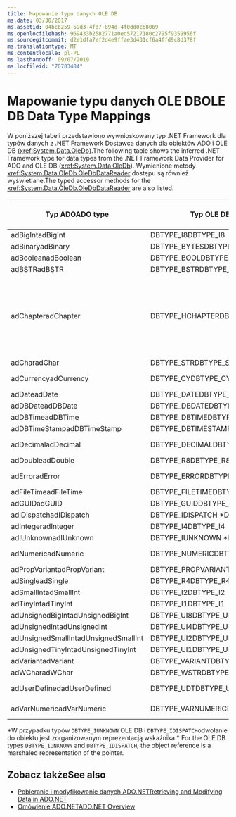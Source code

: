 ```yaml
---
title: Mapowanie typu danych OLE DB
ms.date: 03/30/2017
ms.assetid: 04bcb259-59d3-4fd7-894d-4f0dd0c68069
ms.openlocfilehash: 969433b2582771a0ed57217180c2795f9359956f
ms.sourcegitcommit: d2e1dfa7ef2d4e9ffae3d431cf6a4ffd9c8d378f
ms.translationtype: MT
ms.contentlocale: pl-PL
ms.lasthandoff: 09/07/2019
ms.locfileid: "70783484"
---
```

# <a name="ole-db-data-type-mappings"></a><span data-ttu-id="970da-102">Mapowanie typu danych OLE DB</span><span class="sxs-lookup"><span data-stu-id="970da-102">OLE DB Data Type Mappings</span></span>
<span data-ttu-id="970da-103">W poniższej tabeli przedstawiono wywnioskowany typ .NET Framework dla typów danych z .NET Framework Dostawca danych dla obiektów ADO i OLE DB (<xref:System.Data.OleDb>).</span><span class="sxs-lookup"><span data-stu-id="970da-103">The following table shows the inferred .NET Framework type for data types from the .NET Framework Data Provider for ADO and OLE DB (<xref:System.Data.OleDb>).</span></span> <span data-ttu-id="970da-104">Wymienione metody <xref:System.Data.OleDb.OleDbDataReader> dostępu są również wyświetlane.</span><span class="sxs-lookup"><span data-stu-id="970da-104">The typed accessor methods for the <xref:System.Data.OleDb.OleDbDataReader> are also listed.</span></span>  
  
|<span data-ttu-id="970da-105">Typ ADO</span><span class="sxs-lookup"><span data-stu-id="970da-105">ADO type</span></span>|<span data-ttu-id="970da-106">Typ OLE DB</span><span class="sxs-lookup"><span data-stu-id="970da-106">OLE DB type</span></span>|<span data-ttu-id="970da-107">Typ programu .NET Framework</span><span class="sxs-lookup"><span data-stu-id="970da-107">.NET Framework type</span></span>|<span data-ttu-id="970da-108">Metoda dostępu typu .NET Framework</span><span class="sxs-lookup"><span data-stu-id="970da-108">.NET Framework typed accessor</span></span>|  
|--------------|-----------------|----------------------------------------------------------------------|--------------------------------------------------------------------------------|  
|<span data-ttu-id="970da-109">adBigInt</span><span class="sxs-lookup"><span data-stu-id="970da-109">adBigInt</span></span>|<span data-ttu-id="970da-110">DBTYPE_I8</span><span class="sxs-lookup"><span data-stu-id="970da-110">DBTYPE_I8</span></span>|<span data-ttu-id="970da-111">Int64</span><span class="sxs-lookup"><span data-stu-id="970da-111">Int64</span></span>|<span data-ttu-id="970da-112">GetInt64()</span><span class="sxs-lookup"><span data-stu-id="970da-112">GetInt64()</span></span>|  
|<span data-ttu-id="970da-113">adBinary</span><span class="sxs-lookup"><span data-stu-id="970da-113">adBinary</span></span>|<span data-ttu-id="970da-114">DBTYPE_BYTES</span><span class="sxs-lookup"><span data-stu-id="970da-114">DBTYPE_BYTES</span></span>|<span data-ttu-id="970da-115">Byte[]</span><span class="sxs-lookup"><span data-stu-id="970da-115">Byte[]</span></span>|<span data-ttu-id="970da-116">GetBytes()</span><span class="sxs-lookup"><span data-stu-id="970da-116">GetBytes()</span></span>|  
|<span data-ttu-id="970da-117">adBoolean</span><span class="sxs-lookup"><span data-stu-id="970da-117">adBoolean</span></span>|<span data-ttu-id="970da-118">DBTYPE_BOOL</span><span class="sxs-lookup"><span data-stu-id="970da-118">DBTYPE_BOOL</span></span>|<span data-ttu-id="970da-119">Boolean</span><span class="sxs-lookup"><span data-stu-id="970da-119">Boolean</span></span>|<span data-ttu-id="970da-120">GetBoolean()</span><span class="sxs-lookup"><span data-stu-id="970da-120">GetBoolean()</span></span>|  
|<span data-ttu-id="970da-121">adBSTR</span><span class="sxs-lookup"><span data-stu-id="970da-121">adBSTR</span></span>|<span data-ttu-id="970da-122">DBTYPE_BSTR</span><span class="sxs-lookup"><span data-stu-id="970da-122">DBTYPE_BSTR</span></span>|<span data-ttu-id="970da-123">String</span><span class="sxs-lookup"><span data-stu-id="970da-123">String</span></span>|<span data-ttu-id="970da-124">GetString ()</span><span class="sxs-lookup"><span data-stu-id="970da-124">GetString()</span></span>|  
|<span data-ttu-id="970da-125">adChapter</span><span class="sxs-lookup"><span data-stu-id="970da-125">adChapter</span></span>|<span data-ttu-id="970da-126">DBTYPE_HCHAPTER</span><span class="sxs-lookup"><span data-stu-id="970da-126">DBTYPE_HCHAPTER</span></span>|<span data-ttu-id="970da-127">Obsługiwane przez `DataReader`.</span><span class="sxs-lookup"><span data-stu-id="970da-127">Supported through the `DataReader`.</span></span> <span data-ttu-id="970da-128">Zobacz [pobieranie danych za pomocą elementu DataReader](retrieving-data-using-a-datareader.md).</span><span class="sxs-lookup"><span data-stu-id="970da-128">See [Retrieving Data Using a DataReader](retrieving-data-using-a-datareader.md).</span></span>|<span data-ttu-id="970da-129">GetValue()</span><span class="sxs-lookup"><span data-stu-id="970da-129">GetValue()</span></span>|  
|<span data-ttu-id="970da-130">adChar</span><span class="sxs-lookup"><span data-stu-id="970da-130">adChar</span></span>|<span data-ttu-id="970da-131">DBTYPE_STR</span><span class="sxs-lookup"><span data-stu-id="970da-131">DBTYPE_STR</span></span>|<span data-ttu-id="970da-132">String</span><span class="sxs-lookup"><span data-stu-id="970da-132">String</span></span>|<span data-ttu-id="970da-133">GetString ()</span><span class="sxs-lookup"><span data-stu-id="970da-133">GetString()</span></span>|  
|<span data-ttu-id="970da-134">adCurrency</span><span class="sxs-lookup"><span data-stu-id="970da-134">adCurrency</span></span>|<span data-ttu-id="970da-135">DBTYPE_CY</span><span class="sxs-lookup"><span data-stu-id="970da-135">DBTYPE_CY</span></span>|<span data-ttu-id="970da-136">Wartość dziesiętna</span><span class="sxs-lookup"><span data-stu-id="970da-136">Decimal</span></span>|<span data-ttu-id="970da-137">GetDecimal()</span><span class="sxs-lookup"><span data-stu-id="970da-137">GetDecimal()</span></span>|  
|<span data-ttu-id="970da-138">adDate</span><span class="sxs-lookup"><span data-stu-id="970da-138">adDate</span></span>|<span data-ttu-id="970da-139">DBTYPE_DATE</span><span class="sxs-lookup"><span data-stu-id="970da-139">DBTYPE_DATE</span></span>|<span data-ttu-id="970da-140">DataGodzina</span><span class="sxs-lookup"><span data-stu-id="970da-140">DateTime</span></span>|<span data-ttu-id="970da-141">GetDateTime()</span><span class="sxs-lookup"><span data-stu-id="970da-141">GetDateTime()</span></span>|  
|<span data-ttu-id="970da-142">adDBDate</span><span class="sxs-lookup"><span data-stu-id="970da-142">adDBDate</span></span>|<span data-ttu-id="970da-143">DBTYPE_DBDATE</span><span class="sxs-lookup"><span data-stu-id="970da-143">DBTYPE_DBDATE</span></span>|<span data-ttu-id="970da-144">DataGodzina</span><span class="sxs-lookup"><span data-stu-id="970da-144">DateTime</span></span>|<span data-ttu-id="970da-145">GetDateTime()</span><span class="sxs-lookup"><span data-stu-id="970da-145">GetDateTime()</span></span>|  
|<span data-ttu-id="970da-146">adDBTime</span><span class="sxs-lookup"><span data-stu-id="970da-146">adDBTime</span></span>|<span data-ttu-id="970da-147">DBTYPE_DBTIME</span><span class="sxs-lookup"><span data-stu-id="970da-147">DBTYPE_DBTIME</span></span>|<span data-ttu-id="970da-148">DataGodzina</span><span class="sxs-lookup"><span data-stu-id="970da-148">DateTime</span></span>|<span data-ttu-id="970da-149">GetDateTime()</span><span class="sxs-lookup"><span data-stu-id="970da-149">GetDateTime()</span></span>|  
|<span data-ttu-id="970da-150">adDBTimeStamp</span><span class="sxs-lookup"><span data-stu-id="970da-150">adDBTimeStamp</span></span>|<span data-ttu-id="970da-151">DBTYPE_DBTIMESTAMP</span><span class="sxs-lookup"><span data-stu-id="970da-151">DBTYPE_DBTIMESTAMP</span></span>|<span data-ttu-id="970da-152">DataGodzina</span><span class="sxs-lookup"><span data-stu-id="970da-152">DateTime</span></span>|<span data-ttu-id="970da-153">GetDateTime()</span><span class="sxs-lookup"><span data-stu-id="970da-153">GetDateTime()</span></span>|  
|<span data-ttu-id="970da-154">adDecimal</span><span class="sxs-lookup"><span data-stu-id="970da-154">adDecimal</span></span>|<span data-ttu-id="970da-155">DBTYPE_DECIMAL</span><span class="sxs-lookup"><span data-stu-id="970da-155">DBTYPE_DECIMAL</span></span>|<span data-ttu-id="970da-156">Wartość dziesiętna</span><span class="sxs-lookup"><span data-stu-id="970da-156">Decimal</span></span>|<span data-ttu-id="970da-157">GetDecimal()</span><span class="sxs-lookup"><span data-stu-id="970da-157">GetDecimal()</span></span>|  
|<span data-ttu-id="970da-158">adDouble</span><span class="sxs-lookup"><span data-stu-id="970da-158">adDouble</span></span>|<span data-ttu-id="970da-159">DBTYPE_R8</span><span class="sxs-lookup"><span data-stu-id="970da-159">DBTYPE_R8</span></span>|<span data-ttu-id="970da-160">Double</span><span class="sxs-lookup"><span data-stu-id="970da-160">Double</span></span>|<span data-ttu-id="970da-161">GetDouble()</span><span class="sxs-lookup"><span data-stu-id="970da-161">GetDouble()</span></span>|  
|<span data-ttu-id="970da-162">adError</span><span class="sxs-lookup"><span data-stu-id="970da-162">adError</span></span>|<span data-ttu-id="970da-163">DBTYPE_ERROR</span><span class="sxs-lookup"><span data-stu-id="970da-163">DBTYPE_ERROR</span></span>|<span data-ttu-id="970da-164">ExternalException —</span><span class="sxs-lookup"><span data-stu-id="970da-164">ExternalException</span></span>|<span data-ttu-id="970da-165">GetValue()</span><span class="sxs-lookup"><span data-stu-id="970da-165">GetValue()</span></span>|  
|<span data-ttu-id="970da-166">adFileTime</span><span class="sxs-lookup"><span data-stu-id="970da-166">adFileTime</span></span>|<span data-ttu-id="970da-167">DBTYPE_FILETIME</span><span class="sxs-lookup"><span data-stu-id="970da-167">DBTYPE_FILETIME</span></span>|<span data-ttu-id="970da-168">DataGodzina</span><span class="sxs-lookup"><span data-stu-id="970da-168">DateTime</span></span>|<span data-ttu-id="970da-169">GetDateTime()</span><span class="sxs-lookup"><span data-stu-id="970da-169">GetDateTime()</span></span>|  
|<span data-ttu-id="970da-170">adGUID</span><span class="sxs-lookup"><span data-stu-id="970da-170">adGUID</span></span>|<span data-ttu-id="970da-171">DBTYPE_GUID</span><span class="sxs-lookup"><span data-stu-id="970da-171">DBTYPE_GUID</span></span>|<span data-ttu-id="970da-172">Guid</span><span class="sxs-lookup"><span data-stu-id="970da-172">Guid</span></span>|<span data-ttu-id="970da-173">GetGuid()</span><span class="sxs-lookup"><span data-stu-id="970da-173">GetGuid()</span></span>|  
|<span data-ttu-id="970da-174">adIDispatch</span><span class="sxs-lookup"><span data-stu-id="970da-174">adIDispatch</span></span>|<span data-ttu-id="970da-175">DBTYPE_IDISPATCH \*</span><span class="sxs-lookup"><span data-stu-id="970da-175">DBTYPE_IDISPATCH \*</span></span>|<span data-ttu-id="970da-176">Obiekt</span><span class="sxs-lookup"><span data-stu-id="970da-176">Object</span></span>|<span data-ttu-id="970da-177">GetValue()</span><span class="sxs-lookup"><span data-stu-id="970da-177">GetValue()</span></span>|  
|<span data-ttu-id="970da-178">adInteger</span><span class="sxs-lookup"><span data-stu-id="970da-178">adInteger</span></span>|<span data-ttu-id="970da-179">DBTYPE_I4</span><span class="sxs-lookup"><span data-stu-id="970da-179">DBTYPE_I4</span></span>|<span data-ttu-id="970da-180">Int32</span><span class="sxs-lookup"><span data-stu-id="970da-180">Int32</span></span>|<span data-ttu-id="970da-181">GetInt32 ()</span><span class="sxs-lookup"><span data-stu-id="970da-181">GetInt32()</span></span>|  
|<span data-ttu-id="970da-182">adIUnknown</span><span class="sxs-lookup"><span data-stu-id="970da-182">adIUnknown</span></span>|<span data-ttu-id="970da-183">DBTYPE_IUNKNOWN \*</span><span class="sxs-lookup"><span data-stu-id="970da-183">DBTYPE_IUNKNOWN \*</span></span>|<span data-ttu-id="970da-184">Obiekt</span><span class="sxs-lookup"><span data-stu-id="970da-184">Object</span></span>|<span data-ttu-id="970da-185">GetValue()</span><span class="sxs-lookup"><span data-stu-id="970da-185">GetValue()</span></span>|  
|<span data-ttu-id="970da-186">adNumeric</span><span class="sxs-lookup"><span data-stu-id="970da-186">adNumeric</span></span>|<span data-ttu-id="970da-187">DBTYPE_NUMERIC</span><span class="sxs-lookup"><span data-stu-id="970da-187">DBTYPE_NUMERIC</span></span>|<span data-ttu-id="970da-188">Wartość dziesiętna</span><span class="sxs-lookup"><span data-stu-id="970da-188">Decimal</span></span>|<span data-ttu-id="970da-189">GetDecimal()</span><span class="sxs-lookup"><span data-stu-id="970da-189">GetDecimal()</span></span>|  
|<span data-ttu-id="970da-190">adPropVariant</span><span class="sxs-lookup"><span data-stu-id="970da-190">adPropVariant</span></span>|<span data-ttu-id="970da-191">DBTYPE_PROPVARIANT</span><span class="sxs-lookup"><span data-stu-id="970da-191">DBTYPE_PROPVARIANT</span></span>|<span data-ttu-id="970da-192">Obiekt</span><span class="sxs-lookup"><span data-stu-id="970da-192">Object</span></span>|<span data-ttu-id="970da-193">GetValue()</span><span class="sxs-lookup"><span data-stu-id="970da-193">GetValue()</span></span>|  
|<span data-ttu-id="970da-194">adSingle</span><span class="sxs-lookup"><span data-stu-id="970da-194">adSingle</span></span>|<span data-ttu-id="970da-195">DBTYPE_R4</span><span class="sxs-lookup"><span data-stu-id="970da-195">DBTYPE_R4</span></span>|<span data-ttu-id="970da-196">Single</span><span class="sxs-lookup"><span data-stu-id="970da-196">Single</span></span>|<span data-ttu-id="970da-197">GetFloat()</span><span class="sxs-lookup"><span data-stu-id="970da-197">GetFloat()</span></span>|  
|<span data-ttu-id="970da-198">adSmallInt</span><span class="sxs-lookup"><span data-stu-id="970da-198">adSmallInt</span></span>|<span data-ttu-id="970da-199">DBTYPE_I2</span><span class="sxs-lookup"><span data-stu-id="970da-199">DBTYPE_I2</span></span>|<span data-ttu-id="970da-200">Int16</span><span class="sxs-lookup"><span data-stu-id="970da-200">Int16</span></span>|<span data-ttu-id="970da-201">GetInt16 ()</span><span class="sxs-lookup"><span data-stu-id="970da-201">GetInt16()</span></span>|  
|<span data-ttu-id="970da-202">adTinyInt</span><span class="sxs-lookup"><span data-stu-id="970da-202">adTinyInt</span></span>|<span data-ttu-id="970da-203">DBTYPE_I1</span><span class="sxs-lookup"><span data-stu-id="970da-203">DBTYPE_I1</span></span>|<span data-ttu-id="970da-204">Byte</span><span class="sxs-lookup"><span data-stu-id="970da-204">Byte</span></span>|<span data-ttu-id="970da-205">GetByte()</span><span class="sxs-lookup"><span data-stu-id="970da-205">GetByte()</span></span>|  
|<span data-ttu-id="970da-206">adUnsignedBigInt</span><span class="sxs-lookup"><span data-stu-id="970da-206">adUnsignedBigInt</span></span>|<span data-ttu-id="970da-207">DBTYPE_UI8</span><span class="sxs-lookup"><span data-stu-id="970da-207">DBTYPE_UI8</span></span>|<span data-ttu-id="970da-208">UInt64</span><span class="sxs-lookup"><span data-stu-id="970da-208">UInt64</span></span>|<span data-ttu-id="970da-209">GetValue()</span><span class="sxs-lookup"><span data-stu-id="970da-209">GetValue()</span></span>|  
|<span data-ttu-id="970da-210">adUnsignedInt</span><span class="sxs-lookup"><span data-stu-id="970da-210">adUnsignedInt</span></span>|<span data-ttu-id="970da-211">DBTYPE_UI4</span><span class="sxs-lookup"><span data-stu-id="970da-211">DBTYPE_UI4</span></span>|<span data-ttu-id="970da-212">UInt32</span><span class="sxs-lookup"><span data-stu-id="970da-212">UInt32</span></span>|<span data-ttu-id="970da-213">GetValue()</span><span class="sxs-lookup"><span data-stu-id="970da-213">GetValue()</span></span>|  
|<span data-ttu-id="970da-214">adUnsignedSmallInt</span><span class="sxs-lookup"><span data-stu-id="970da-214">adUnsignedSmallInt</span></span>|<span data-ttu-id="970da-215">DBTYPE_UI2</span><span class="sxs-lookup"><span data-stu-id="970da-215">DBTYPE_UI2</span></span>|<span data-ttu-id="970da-216">UInt16</span><span class="sxs-lookup"><span data-stu-id="970da-216">UInt16</span></span>|<span data-ttu-id="970da-217">GetValue()</span><span class="sxs-lookup"><span data-stu-id="970da-217">GetValue()</span></span>|  
|<span data-ttu-id="970da-218">adUnsignedTinyInt</span><span class="sxs-lookup"><span data-stu-id="970da-218">adUnsignedTinyInt</span></span>|<span data-ttu-id="970da-219">DBTYPE_UI1</span><span class="sxs-lookup"><span data-stu-id="970da-219">DBTYPE_UI1</span></span>|<span data-ttu-id="970da-220">Byte</span><span class="sxs-lookup"><span data-stu-id="970da-220">Byte</span></span>|<span data-ttu-id="970da-221">GetByte()</span><span class="sxs-lookup"><span data-stu-id="970da-221">GetByte()</span></span>|  
|<span data-ttu-id="970da-222">adVariant</span><span class="sxs-lookup"><span data-stu-id="970da-222">adVariant</span></span>|<span data-ttu-id="970da-223">DBTYPE_VARIANT</span><span class="sxs-lookup"><span data-stu-id="970da-223">DBTYPE_VARIANT</span></span>|<span data-ttu-id="970da-224">Obiekt</span><span class="sxs-lookup"><span data-stu-id="970da-224">Object</span></span>|<span data-ttu-id="970da-225">GetValue()</span><span class="sxs-lookup"><span data-stu-id="970da-225">GetValue()</span></span>|  
|<span data-ttu-id="970da-226">adWChar</span><span class="sxs-lookup"><span data-stu-id="970da-226">adWChar</span></span>|<span data-ttu-id="970da-227">DBTYPE_WSTR</span><span class="sxs-lookup"><span data-stu-id="970da-227">DBTYPE_WSTR</span></span>|<span data-ttu-id="970da-228">String</span><span class="sxs-lookup"><span data-stu-id="970da-228">String</span></span>|<span data-ttu-id="970da-229">GetString ()</span><span class="sxs-lookup"><span data-stu-id="970da-229">GetString()</span></span>|  
|<span data-ttu-id="970da-230">adUserDefined</span><span class="sxs-lookup"><span data-stu-id="970da-230">adUserDefined</span></span>|<span data-ttu-id="970da-231">DBTYPE_UDT</span><span class="sxs-lookup"><span data-stu-id="970da-231">DBTYPE_UDT</span></span>|<span data-ttu-id="970da-232">nieobsługiwane</span><span class="sxs-lookup"><span data-stu-id="970da-232">not supported</span></span>||  
|<span data-ttu-id="970da-233">adVarNumeric</span><span class="sxs-lookup"><span data-stu-id="970da-233">adVarNumeric</span></span>|<span data-ttu-id="970da-234">DBTYPE_VARNUMERIC</span><span class="sxs-lookup"><span data-stu-id="970da-234">DBTYPE_VARNUMERIC</span></span>|<span data-ttu-id="970da-235">nieobsługiwane</span><span class="sxs-lookup"><span data-stu-id="970da-235">not supported</span></span>||  
  
 <span data-ttu-id="970da-236">\*W przypadku typów `DBTYPE_IUNKNOWN` OLE DB i `DBTYPE_IDISPATCH`odwołanie do obiektu jest zorganizowanym reprezentacją wskaźnika.</span><span class="sxs-lookup"><span data-stu-id="970da-236">\* For the OLE DB types `DBTYPE_IUNKNOWN` and `DBTYPE_IDISPATCH`, the object reference is a marshaled representation of the pointer.</span></span>  
  
## <a name="see-also"></a><span data-ttu-id="970da-237">Zobacz także</span><span class="sxs-lookup"><span data-stu-id="970da-237">See also</span></span>

- [<span data-ttu-id="970da-238">Pobieranie i modyfikowanie danych ADO.NET</span><span class="sxs-lookup"><span data-stu-id="970da-238">Retrieving and Modifying Data in ADO.NET</span></span>](retrieving-and-modifying-data.md)
- [<span data-ttu-id="970da-239">Omówienie ADO.NET</span><span class="sxs-lookup"><span data-stu-id="970da-239">ADO.NET Overview</span></span>](ado-net-overview.md)
